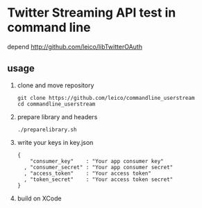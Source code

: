 Twitter Streaming API test in command line
==========

depend
http://github.com/leico/libTwitterOAuth

usage
-----
1. clone and move repository

    ```
    git clone https://github.com/leico/commandline_userstream
    cd commandline_userstream
    ```
1. prepare library and headers

    ```
    ./preparelibrary.sh
    ```

1. write your keys in key.json

    ```
    {
        "consumer_key"    : "Your app consumer key"
      , "consumer_secret" : "Your app consumer secret"
      , "access_token"    : "Your access token"
      , "token_secret"    : "Your access token secret"
    }

    ```

1. build on XCode
